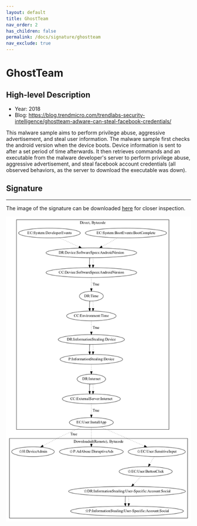 ```yaml
---
layout: default
title: GhostTeam
nav_order: 2
has_children: false
permalink: /docs/signature/ghostteam
nav_exclude: true
---
```


# GhostTeam

## High-level Description

* Year: 2018
* Blog: https://blog.trendmicro.com/trendlabs-security-intelligence/ghostteam-adware-can-steal-facebook-credentials/

This malware sample aims to perform privilege abuse, aggressive advertisement, and steal user information. The malware sample first checks the android version when the device boots. Device information is sent to after a set period of time afterwards. It then retrieves commands and an executable from the malware developer's server to perform privilege abuse, aggressive advertisement, and steal facebook account credentials (all observed behaviors, as the server to download the executable was down).

## Signature
---

The image of the signature can be downloaded [here](../../img/signatures/GhostTeam.png) for closer inspection.

![](../../img/signatures/GhostTeam.png)
